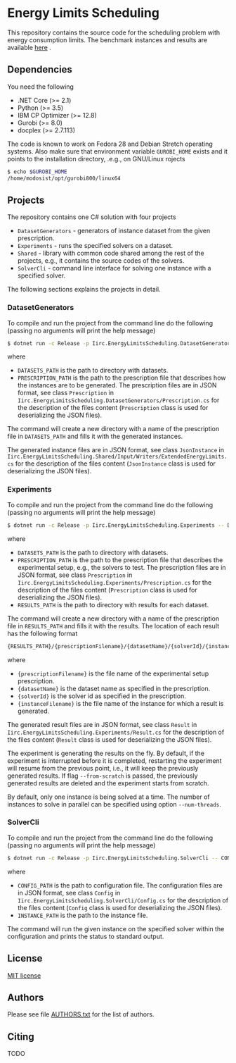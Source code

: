 # Energy Limits Scheduling

This repository contains the source code for the scheduling problem with energy consumption limits.
The benchmark instances and results are available [here](https://github.com/CTU-IIG/EnergyLimitsSchedulingDatasets) .

## Dependencies

You need the following

- .NET Core (>= 2.1)
- Python (>= 3.5)
- IBM CP Optimizer (>= 12.8)
- Gurobi (>= 8.0)
- docplex (>= 2.7.113)

The code is known to work on Fedora 28 and Debian Stretch operating systems.
Also make sure that environment variable `GUROBI_HOME` exists and it points to the installation directory, .e.g., on GNU/Linux
rojects
```bash
$ echo $GUROBI_HOME
/home/modosist/opt/gurobi800/linux64
```

## Projects

The repository contains one C# solution with four projects

- `DatasetGenerators` - generators of instance dataset from the given prescription.
- `Experiments` - runs the specified solvers on a dataset.
- `Shared` - library with common code shared among the rest of the projects, e.g., it contains the source codes of the solvers.
- `SolverCli` - command line interface for solving one instance with a specified solver.

The following sections explains the projects in detail.

### DatasetGenerators

To compile and run the project from the command line do the following (passing no arguments will print the help message)

```bash
$ dotnet run -c Release -p Iirc.EnergyLimitsScheduling.DatasetGenerators -- DATASETS_PATH PRESCRIPTION_PATH
```

where

- `DATASETS_PATH` is the path to directory with datasets.
- `PRESCRIPTION_PATH` is the path to the prescription file that describes how the instances are to be generated.
  The prescription files are in JSON format, see class `Prescription` in `Iirc.EnergyLimitsScheduling.DatasetGenerators/Prescription.cs` for the description of the files content (`Prescription` class is used for deserializing the JSON files).

The command will create a new directory with a name of the prescription file in `DATASETS_PATH` and fills it with the generated instances.

The generated instance files are in JSON format, see class `JsonInstance` in `Iirc.EnergyLimitsScheduling.Shared/Input/Writers/ExtendedEnergyLimits.cs` for the description of the files content (`JsonInstance` class is used for deserializing the JSON files).

### Experiments

To compile and run the project from the command line do the following (passing no arguments will print the help message)

```bash
$ dotnet run -c Release -p Iirc.EnergyLimitsScheduling.Experiments -- DATASETS_PATH PRESCRIPTION_PATH RESULTS_PATH
```

where

- `DATASETS_PATH` is the path to directory with datasets.
- `PRESCRIPTION_PATH` is the path to the prescription file that describes the experimental setup, e.g., the solvers to test.
  The prescription files are in JSON format, see class `Prescription` in `Iirc.EnergyLimitsScheduling.Experiments/Prescription.cs` for the description of the files content (`Prescription` class is used for deserializing the JSON files).
- `RESULTS_PATH` is the path to directory with results for each dataset.

The command will create a new directory with a name of the prescription file in `RESULTS_PATH` and fills it with the results.
The location of each result has the following format

```bash
{RESULTS_PATH}/{prescriptionFilename}/{datasetName}/{solverId}/{instanceFilename}.json
```

where

- `{prescriptionFilename}` is the file name of the experimental setup prescription.
- `{datasetName}` is the dataset name as specified in the prescription.
- `{solverId}` is the solver id as specified in the prescription.
- `{instanceFilename}` is the file name of the instance for which a result is generated.

The generated result files are in JSON format, see class `Result` in `Iirc.EnergyLimitsScheduling.Experiments/Result.cs` for the description of the files content (`Result` class is used for deserializing the JSON files).

The experiment is generating the results on the fly.
By default, if the experiment is interrupted before it is completed, restarting the experiment will resume from the previous point, i.e., it will keep the previously generated results.
If flag `--from-scratch` is passed, the previously generated results are deleted and the experiment starts from scratch.

By default, only one instance is being solved at a time.
The number of instances to solve in parallel can be specified using option `--num-threads`.

### SolverCli
To compile and run the project from the command line do the following (passing no arguments will print the help message)

```bash
$ dotnet run -c Release -p Iirc.EnergyLimitsScheduling.SolverCli -- CONFIG_PATH INSTANCE_PATH
```

where

- `CONFIG_PATH` is the path to configuration file.
  The configuration files are in JSON format, see class `Config` in `Iirc.EnergyLimitsScheduling.SolverCli/Config.cs` for the description of the files content (`Config` class is used for deserializing the JSON files).
- `INSTANCE_PATH` is the path to the instance file.

The command will run the given instance on the specified solver within the configuration and prints the status to standard output.

## License

[MIT license](LICENSE.txt)

## Authors

Please see file [AUTHORS.txt](AUTHORS.txt) for the list of authors.

## <a name="citing"></a>Citing

TODO